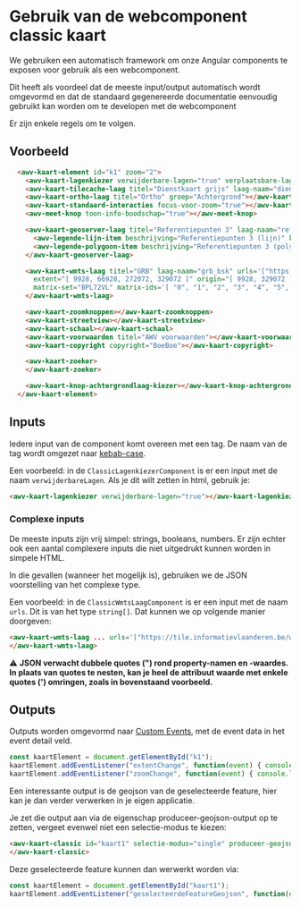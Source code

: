 # Gebruik van de webcomponent classic kaart

We gebruiken een automatisch framework om onze Angular components te exposen voor gebruik als een webcomponent.

Dit heeft als voordeel dat de meeste input/output automatisch wordt omgevormd en dat de standaard gegenereerde documentatie eenvoudig gebruikt kan worden om te developen met de webcomponent

Er zijn enkele regels om te volgen.

## Voorbeeld

```html
  <awv-kaart-element id="k1" zoom="2">
    <awv-kaart-lagenkiezer verwijderbare-lagen="true" verplaatsbare-lagen="true" toon-legende="true"></awv-kaart-lagenkiezer>
    <awv-kaart-tilecache-laag titel="Dienstkaart grijs" laag-naam="dienstkaart-grijs"></awv-kaart-tilecache-laag>
    <awv-kaart-ortho-laag titel="Ortho" groep="Achtergrond"></awv-kaart-ortho-laag>
    <awv-kaart-standaard-interacties focus-voor-zoom="true"></awv-kaart-standaard-interacties>
    <awv-meet-knop toon-info-boodschap="true"></awv-meet-knop>

    <awv-kaart-geoserver-laag titel="Referentiepunten 3" laag-naam="referentiepunten" versie="1.1.1" min-zoom="6">
      <awv-legende-lijn-item beschrijving="Referentiepunten 3 (lijn)" kleur="yellow"></awv-legende-lijn-item>
      <awv-legende-polygoon-item beschrijving="Referentiepunten 3 (polygoon)" kleur="green"></awv-legende-polygoon-item>
    </awv-kaart-geoserver-laag>

    <awv-kaart-wmts-laag titel="GRB" laag-naam="grb_bsk" urls='["https://tile.informatievlaanderen.be/ws/raadpleegdiensten/wmts"]'
      extent="[ 9928, 66928, 272072, 329072 ]" origin="[ 9928, 329072 ]"
      matrix-set="BPL72VL" matrix-ids='[ "0", "1", "2", "3", "4", "5", "6", "7", "8", "9", "10", "11", "12", "13", "14", "15" ]'>
    </awv-kaart-wmts-laag>

    <awv-kaart-zoomknoppen></awv-kaart-zoomknoppen>
    <awv-kaart-streetview></awv-kaart-streetview>
    <awv-kaart-schaal></awv-kaart-schaal>
    <awv-kaart-voorwaarden titel="AWV voorwaarden"></awv-kaart-voorwaarden>
    <awv-kaart-copyright copyright="BoeBoe"></awv-kaart-copyright>

    <awv-kaart-zoeker>
    </awv-kaart-zoeker>

    <awv-kaart-knop-achtergrondlaag-kiezer></awv-kaart-knop-achtergrondlaag-kiezer>
  </awv-kaart-element>
```

## Inputs

Iedere input van de component komt overeen met een tag. De naam van de tag wordt omgezet naar [kebab-case](https://en.wikipedia.org/wiki/Letter_case#Special_case_styles).

Een voorbeeld: in de `ClassicLagenkiezerComponent` is er een input met de naam `verwijderbareLagen`. Als je dit wilt zetten in html, gebruik je:

```html
<awv-kaart-lagenkiezer verwijderbare-lagen="true"></awv-kaart-lagenkiezer>
```

### Complexe inputs

De meeste inputs zijn vrij simpel: strings, booleans, numbers. Er zijn echter ook een aantal complexere inputs die niet uitgedrukt kunnen worden in simpele HTML.

In die gevallen (wanneer het mogelijk is), gebruiken we de JSON voorstelling van het complexe type.

Een voorbeeld: in de `ClassicWmtsLaagComponent` is er een input met de naam `urls`. Dit is van het type `string[]`. Dat kunnen we op volgende manier doorgeven:

```html
<awv-kaart-wmts-laag ... urls='["https://tile.informatievlaanderen.be/ws/raadpleegdiensten/wmts"]' ... >
</awv-kaart-wmts-laag>
```

:warning: **JSON verwacht dubbele quotes (") rond property-namen en -waardes. In plaats van quotes te nesten, kan je heel de attribuut waarde met enkele quotes (') omringen, zoals in bovenstaand voorbeeld.**

## Outputs

Outputs worden omgevormd naar [Custom Events](https://developer.mozilla.org/en-US/docs/Web/Guide/Events/Creating_and_triggering_events#Creating_custom_events), met de event data in het event detail veld.

```js
const kaartElement = document.getElementById("k1");
kaartElement.addEventListener("extentChange", function(event) { console.log("***** extent", event.detail);});
kaartElement.addEventListener("zoomChange", function(event) { console.log("***** zoom ", event.detail);});
```

Een interessante output is de geojson van de geselecteerde feature, hier kan je dan verder verwerken in je eigen applicatie.

Je zet die output aan via de eigenschap produceer-geojson-output op te zetten, vergeet evenwel niet
een selectie-modus te kiezen:
```html
<awv-kaart-classic id="kaart1" selectie-modus="single" produceer-geojson-output="true">
</awv-kaart-classic>
```

Deze geselecteerde feature kunnen dan werwerkt worden via:

```js
const kaartElement = document.getElementById("kaart1");
kaartElement.addEventListener("geselecteerdeFeatureGeojson", function(event) { console.log("++++++++++ feature", event.detail);}); 
```
